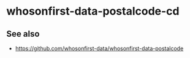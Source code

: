 # whosonfirst-data-postalcode-cd

## See also

* https://github.com/whosonfirst-data/whosonfirst-data-postalcode
